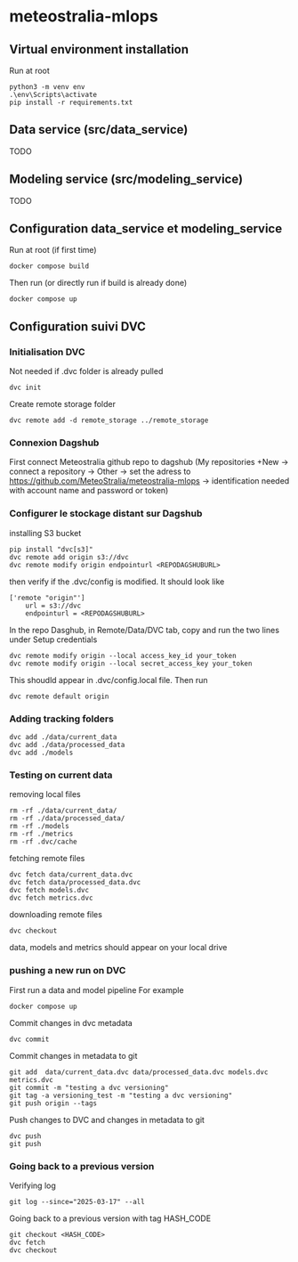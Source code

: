 # meteostralia-mlops

## Virtual environment installation 
Run at root 

```
python3 -m venv env     
.\env\Scripts\activate
pip install -r requirements.txt
```

## Data service (src/data_service)

TODO

## Modeling service (src/modeling_service)

TODO

## Configuration data_service et modeling_service
Run at root (if first time)
```
docker compose build 
```
Then run (or directly run if build is already done)

```
docker compose up
```

## Configuration suivi DVC

### Initialisation DVC
Not needed if .dvc folder is already pulled
```
dvc init
```

Create remote storage folder
```
dvc remote add -d remote_storage ../remote_storage
```

### Connexion Dagshub

First connect Meteostralia github repo to dagshub (My repositories +New -> connect a repository -> Other -> set the adress to https://github.com/MeteoStralia/meteostralia-mlops -> identification needed with account name and password or token)

### Configurer le stockage distant sur Dagshub
installing S3 bucket
```
pip install "dvc[s3]"
dvc remote add origin s3://dvc
dvc remote modify origin endpointurl <REPODAGSHUBURL>
```
then verify if the .dvc/config is modified. It should look like

```
['remote "origin"']
    url = s3://dvc
    endpointurl = <REPODAGSHUBURL>
```

In the repo Dasghub, in Remote/Data/DVC tab, copy and run the two lines under Setup credentials

```
dvc remote modify origin --local access_key_id your_token
dvc remote modify origin --local secret_access_key your_token
```

This shoudld appear in .dvc/config.local file.
Then run 

```
dvc remote default origin
```

### Adding tracking folders

```
dvc add ./data/current_data
dvc add ./data/processed_data
dvc add ./models 
```

### Testing on current data

removing local files
```
rm -rf ./data/current_data/
rm -rf ./data/processed_data/
rm -rf ./models
rm -rf ./metrics
rm -rf .dvc/cache
```

fetching remote files
```
dvc fetch data/current_data.dvc
dvc fetch data/processed_data.dvc
dvc fetch models.dvc
dvc fetch metrics.dvc
```

downloading remote files
```
dvc checkout
```

data, models and metrics should appear on your local drive

### pushing a new run on DVC
First run a data and model pipeline
For example
```
docker compose up
```

Commit changes in dvc metadata 
```
dvc commit
```

Commit changes in metadata to git
```
git add  data/current_data.dvc data/processed_data.dvc models.dvc metrics.dvc
git commit -m "testing a dvc versioning"
git tag -a versioning_test -m "testing a dvc versioning"
git push origin --tags
```

Push changes to DVC and changes in metadata to git
```
dvc push
git push
```

### Going back to a previous version
Verifying log 
```
git log --since="2025-03-17" --all
```

Going back to a previous version with tag HASH_CODE 
```
git checkout <HASH_CODE>
dvc fetch
dvc checkout
```
